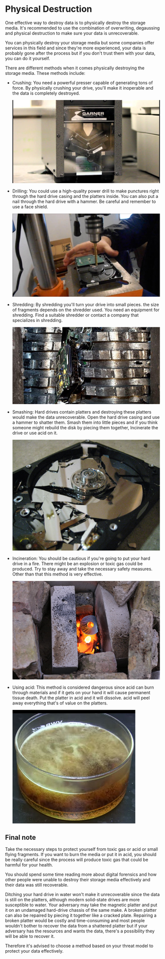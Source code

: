 Physical Destruction
===

One effective way to destroy data is to physically destroy the storage media. It's recommended to use the combination of overwriting, degaussing and physical destruction to make sure your data is unrecoverable.

You can physically destroy your storage media but some companies  offer services in this field and since they're more experienced, your data is probably gone after the process but if you don't trust them with your data, you can do it yourself.

There are different methods when it comes physically destroying the storage media. These methods include:

- Crushing: You need a powerful presser capable of generating tons of force. By physically crushing your drive, you'll make it inoperable and the data is completely destroyed. 

	![Crushing](crushing.jpg)

- Drilling: You could use a high-quality power drill to make punctures right through the hard drive casing and the platters inside. You can also put a nail through the hard drive with a hammer. Be careful and remember to use a face shield. 

	![Drilling](drilling.jpg)

- Shredding: By shredding you'll turn your drive into small pieces. the size of fragments depends on the shredder used. You need an equipment for shredding. Find a suitable shredder or contact a company that specializes in shredding.

	![Shredding](shredding.jpg)

- Smashing: Hard drives contain platters and destroying these platters would make the data unrecoverable. Open the hard drive casing and use a hammer to shatter them. Smash them into little pieces and if you think someone might rebuild the disk by piecing them together, Incinerate the drive or use acid on it.

	![Smashing](smashing.jpg)
	
- Incineration: You should be cautious if you're going to put your hard drive in a fire. There might be an explosion or toxic gas could be produced. Try to stay away and take the necessary safety measures. Other than that this method is very effective.

	![Burning](burning.jpg)
	
- Using acid:
This method is considered dangerous since acid can burn through materials and if it gets on your hand it will cause permanent tissue death. Put the platter in acid and it will dissolve. acid will peel away everything that's of value on the platters.

	![Acid](platter.jpg)


Final note
---

Take the necessary steps to protect yourself from toxic gas or acid or small flying fragments. If you want to burn the media or put it in acid, you should be really careful since the process will produce toxic gas that could be harmful for your health.

You should spend some time reading more about digital forensics and how other people were unable to destroy their storage media effectively and their data was still recoverable. 

Ditching your hard drive in water won't make it unrecoverable since the data is still on  the platters, although modern solid-state drives are more susceptible to water. Your adversary may take the magnetic platter and put it on an undamaged hard-drive chassis of the same make. A broken platter can also be repaired by piecing it together like a cracked plate. Repairing a broken platter would be costly and time-consuming and most people wouldn't bother to recover the data from a shattered platter but if your adversary has the resources and wants the data, there's a possibility they will be able to recover it.

Therefore it's advised to choose a method based on your threat model to protect your data effectively.
